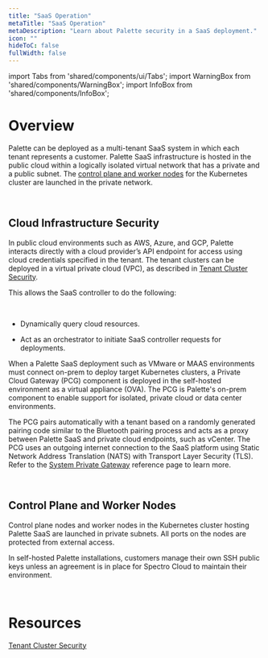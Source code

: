 ```yaml
---
title: "SaaS Operation"
metaTitle: "SaaS Operation"
metaDescription: "Learn about Palette security in a SaaS deployment."
icon: ""
hideToC: false
fullWidth: false
---
```


import Tabs from 'shared/components/ui/Tabs';
import WarningBox from 'shared/components/WarningBox';
import InfoBox from 'shared/components/InfoBox';

# Overview

Palette can be deployed as a multi-tenant SaaS system in which each tenant represents a customer. Palette SaaS infrastructure is hosted in the public cloud within a logically isolated virtual network that has a private and a public subnet. The [control plane and worker nodes](/security/product-architecture/saas-operation#controlplaneandworkernodes) for the Kubernetes cluster are launched in the private network.

<br />

## Cloud Infrastructure Security

In public cloud environments such as AWS, Azure, and GCP, Palette interacts directly with a cloud provider’s API endpoint for access using cloud credentials specified in the tenant. The tenant clusters can be deployed in a virtual private cloud (VPC), as described in [Tenant Cluster Security](/security/product-architecture/tenant-cluster).

This allows the SaaS controller to do the following:

<br />

- Dynamically query cloud resources.


- Act as an orchestrator to initiate SaaS controller requests for deployments.

When a Palette SaaS deployment such as VMware or MAAS environments must connect on-prem to deploy target Kubernetes clusters, a Private Cloud Gateway (PCG) component is deployed in the self-hosted environment as a virtual appliance (OVA). The PCG is Palette's on-prem component to enable support for isolated, private cloud or data center environments. 

The PCG pairs automatically with a tenant based on a randomly generated pairing code similar to the Bluetooth pairing process and acts as a proxy between Palette SaaS and private cloud endpoints, such as vCenter. The PCG uses an outgoing internet connection to the SaaS platform using Static Network Address Translation (NATS) with Transport Layer Security (TLS). Refer to the [System Private Gateway](/clusters/data-center/maas/architecture#systemprivategateway) reference page to learn more.

<br />

## Control Plane and Worker Nodes

Control plane nodes and worker nodes in the Kubernetes cluster hosting Palette SaaS are launched in private subnets. All ports on the nodes are protected from external access.

In self-hosted Palette installations, customers manage their own SSH public keys unless an agreement is in place for Spectro Cloud to maintain their environment.

<br />

# Resources

[Tenant Cluster Security](/security/product-architecture/tenant-cluster)

<br />

<br />

<br />

<br />

